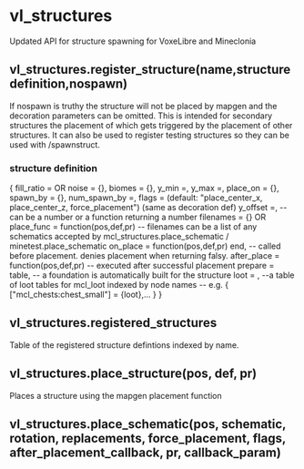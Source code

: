 # vl_structures

Updated API for structure spawning for VoxeLibre and Mineclonia

## vl_structures.register_structure(name,structure definition,nospawn)
If nospawn is truthy the structure will not be placed by mapgen and the decoration parameters can be omitted. This is intended for secondary structures the placement of which gets triggered by the placement of other structures. It can also be used to register testing structures so they can be used with /spawnstruct.

### structure definition
{
	fill_ratio = OR noise = {},
	biomes = {},
	y_min =,
	y_max =,
	place_on = {},
	spawn_by = {},
	num_spawn_by =,
	flags = (default: "place_center_x, place_center_z, force_placement")
	(same as decoration def)
	y_offset =, 	--can be a number or a function returning a number
	filenames = {} OR place_func = function(pos,def,pr)
					-- filenames can be a list of any schematics accepted by mcl_structures.place_schematic / minetest.place_schematic
	on_place = function(pos,def,pr) end,
					-- called before placement. denies placement when returning falsy.
	after_place = function(pos,def,pr)
					-- executed after successful placement
	prepare = table, -- a foundation is automatically built for the structure
	loot = ,
					--a table of loot tables for mcl_loot indexed by node names
					-- e.g. { ["mcl_chests:chest_small"] = {loot},... }
}
## vl_structures.registered_structures
Table of the registered structure defintions indexed by name.

## vl_structures.place_structure(pos, def, pr)
Places a structure using the mapgen placement function

## vl_structures.place_schematic(pos, schematic, rotation, replacements, force_placement, flags, after_placement_callback, pr, callback_param)

